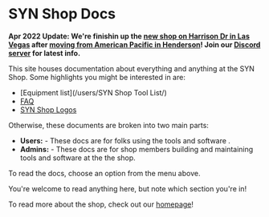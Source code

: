# SYN Shop Docs  

**Apr 2022 Update: We're finishin up the [new shop on Harrison Dr in Las Vegas](https://synshop.org/location) after [moving from American Pacific in Henderson](/users/SYNShop3.0/FAQ/)! Join our [Discord server](https://synshop.org/discord) for latest info.**

This site houses documentation about everything and anything at the SYN Shop.  Some highlights you might 
be interested in are:

* [Equipment list](/users/SYN Shop Tool List/)
* [FAQ](/users/FAQ/)
* [SYN Shop Logos](/users/Logos/)

Otherwise, these documents are broken into two main parts: 

*  **Users:**  - These docs are for folks using the tools and software .
*  **Admins:**  - These docs are for shop members building and maintaining tools and software at the the shop.

To read the docs, choose an option from the menu above.

You're welcome to read anything here, but note which section you're in! 

To read more about the shop, check out our [homepage](https://synshop.org)!

